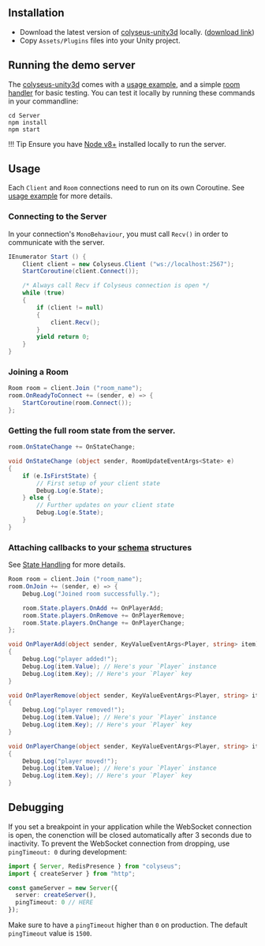 ## Installation

- Download the latest version of [colyseus-unity3d](https://github.com/colyseus/colyseus-unity3d) locally. ([download link](https://github.com/colyseus/colyseus-unity3d/archive/master.zip))
- Copy `Assets/Plugins` files into your Unity project.

## Running the demo server

The [colyseus-unity3d](https://github.com/colyseus/colyseus-unity3d) comes with a [usage example](https://github.com/colyseus/colyseus-unity3d/blob/master/Assets/ColyseusClient.cs), and a simple [room handler](https://github.com/colyseus/colyseus-unity3d/blob/master/Server/DemoRoom.ts) for basic testing. You can test it locally by running these commands in your commandline:

```
cd Server
npm install
npm start
```

!!! Tip
    Ensure you have [Node v8+](http://nodejs.org/) installed locally to run the server.

## Usage

Each `Client` and `Room` connections need to run on its own Coroutine. See [usage example](https://github.com/colyseus/colyseus-unity3d/blob/master/Assets/ColyseusClient.cs) for more details.

### Connecting to the Server

In your connection's `MonoBehaviour`, you must call `Recv()` in order to communicate with the server.

```csharp
IEnumerator Start () {
	Client client = new Colyseus.Client ("ws://localhost:2567");
	StartCoroutine(client.Connect());

	/* Always call Recv if Colyseus connection is open */
	while (true)
	{
		if (client != null)
		{
			client.Recv();
		}
		yield return 0;
	}
}
```

### Joining a Room

```csharp
Room room = client.Join ("room_name");
room.OnReadyToConnect += (sender, e) => {
    StartCoroutine(room.Connect());
};
```

### Getting the full room state from the server.

```csharp
room.OnStateChange += OnStateChange;

void OnStateChange (object sender, RoomUpdateEventArgs<State> e)
{
	if (e.IsFirstState) {
		// First setup of your client state
		Debug.Log(e.State);
	} else {
		// Further updates on your client state
		Debug.Log(e.State);
	}
}
```

### Attaching callbacks to your [schema](/state/schema/#client-side) structures

See [State Handling](/state/schema/#client-side) for more details.

```csharp
Room room = client.Join ("room_name");
room.OnJoin += (sender, e) => {
	Debug.Log("Joined room successfully.");

	room.State.players.OnAdd += OnPlayerAdd;
	room.State.players.OnRemove += OnPlayerRemove;
	room.State.players.OnChange += OnPlayerChange;
};

void OnPlayerAdd(object sender, KeyValueEventArgs<Player, string> item)
{
	Debug.Log("player added!");
	Debug.Log(item.Value); // Here's your `Player` instance
	Debug.Log(item.Key); // Here's your `Player` key
}

void OnPlayerRemove(object sender, KeyValueEventArgs<Player, string> item)
{
	Debug.Log("player removed!");
	Debug.Log(item.Value); // Here's your `Player` instance
	Debug.Log(item.Key); // Here's your `Player` key
}

void OnPlayerChange(object sender, KeyValueEventArgs<Player, string> item)
{
	Debug.Log("player moved!");
	Debug.Log(item.Value); // Here's your `Player` instance
	Debug.Log(item.Key); // Here's your `Player` key
}
```

## Debugging

If you set a breakpoint in your application while the WebSocket connection is open, the conenction will be closed automatically after 3 seconds due to inactivity. To prevent the WebSocket connection from dropping, use `pingTimeout: 0` during development:

```typescript
import { Server, RedisPresence } from "colyseus";
import { createServer } from "http";

const gameServer = new Server({
  server: createServer(),
  pingTimeout: 0 // HERE
});
```

Make sure to have a `pingTimeout` higher than `0` on production. The default `pingTimeout` value is `1500`.